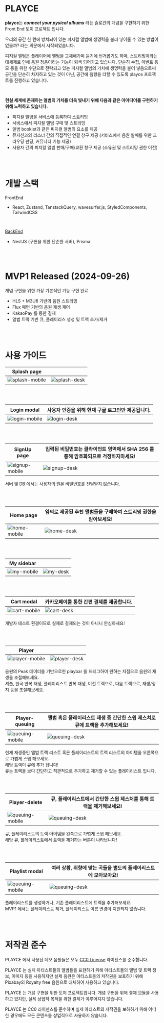 # PLAYCE

**playce**는 **_connect your pysical albums_** 라는 슬로건의 개념을 구현하기 위한
Front End 토이 프로젝트 입니다. <br/>

우리의 공간 한 켠에 방치되어 있는 피지컬 앨범에 생명력을 불러 넣어줄 수 있는 방법이 없을까? 라는 의문에서 시작되었습니다. <br/>

피지컬 앨범은 플레이어에 앨범을 교체해가며 듣기에 번거롭기도 하며, 스트리밍이라는 대체제로 인해 음원 청음이라는 기능이 퇴색 되어가고 있습니다. 단순히 수집, 이벤트 응모 등을 위한 수단으로 전락되고 있는 피지컬 앨범의 가치에 생명력을 불어 넣음으로써 공간을 단순히 차지하고 있는 것이 아닌, 공간에 음향을 더할 수 있도록 playce 프로젝트를 진행하고 있습니다.

<br/>

**현실 세계에 존재하는 앨범의 가치를 더욱 빛내기 위해 다음과 같은 아이디어를 구현하기 위해 노력하고 있습니다.**

- 피지컬 앨범을 서비스에 등록하여 스트리밍
- 서비스에서 피지컬 앨범 구매 및 스트리밍
- 앨범 booklet과 같은 피지컬 앨범의 요소를 제공
- 뮤지션과의 리스너 간의 직접적인 연결 창구 제공 (서비스에서 음원 발매를 위한 크라우딩 펀딩, 커뮤니티 기능 제공)
- 사용자 간의 피지컬 앨범 판매/구매/교환 창구 제공 (소유권 및 스트리밍 권한 이전)

<br/>
<br/>

# 개발 스택

FrontEnd

- React, Zustand, TanstackQuery, wavesurfer.js, StyledComponents, TailwindCSS

<br/>

[BackEnd](https://github.com/OhWonJu/playce-backend)

- NestJS (구현을 위한 단순한 서버), Prisma

<br/>
<br/>

# MVP1 Released (2024-09-26)

개념 구현을 위한 가장 기본적인 기능 구현 완료

- HLS + M3U8 기반의 음원 스트리밍
- Flux 패턴 기반의 음원 재생 제어
- KakaoPay 를 통한 결제
- 앨범 트랙 기반 큐, 플레이리스 생성 및 트랙 추가/제거

<br/>
<br/>

# 사용 가이드

| **Splash page**                           |                                         |
| ----------------------------------------- | --------------------------------------- |
| ![splash-mobile](img/모바일-스플레시.png) | ![splash-desk](img/데스크-스플레시.png) |

<br />
<br />

| **Login modal**                            | 사용자 인증을 위해 현재 구글 로그인만 제공됩니다. |
| ------------------------------------------ | ------------------------------------------------- |
| ![login-mobile](img/모바일-로그인모달.png) | ![login-desk](img/데스크-로그인모달.png)          |

<br />
<br />

| **SignUp page**                           | 입력된 비밀번호는 클라이언트 영역에서 SHA 256 를 통해 암호화되므로 걱정하지마세요! |
| ----------------------------------------- | ---------------------------------------------------------------------------------- |
| ![signup-mobile](img/모바일-회원가입.png) | ![signup-desk](img/데스크-회원가입.png)                                            |

서버 및 DB 에서는 사용자의 원본 비밀번호를 전달받지 않습니다.

<br />
<br />

| **Home page**                           | 임의로 제공된 추천 앨범들을 구매하여 스트리밍 권한을 받아보세요! |
| --------------------------------------- | ---------------------------------------------------------------- |
| ![home-mobile](img/모바일-홈페이지.png) | ![home-desk](img/데스크-홈.png)                                  |

<br />
<br />

| **My sidebar**                            |                                         |
| ----------------------------------------- | --------------------------------------- |
| ![my-mobile](img/모바일-마이사이드바.png) | ![my-desk](img/데스크-마이사이드바.png) |

<br />
<br />

| **Cart modal**                          | 카카오페이를 통한 간편 결제를 제공합니다. |
| --------------------------------------- | ----------------------------------------- |
| ![cart-mobile](img/모바일-장바구니.png) | ![cart-desk](img/데스크-장바구니.png)     |

개발자 테스트 환경이므로 실제로 결제되는 것이 아니니 안심하세요!

<br />
<br />

| **Player**                                |                                         |
| ----------------------------------------- | --------------------------------------- |
| ![player-mobile](img/모바일-플레이어.png) | ![player-desk](img/데스크-플레이어.png) |

음원의 Peak 데이터를 기반으로한 playbar 를 드레그하여 원하는 지점으로 음원의 재생을 조절해보세요. <br/>
셔플, 한곡 반복 재생, 플레이리스트 반복 재생, 이전 트랙으로, 다음 트랙으로, 재생/정지 등을 조절해보세요. <br/>

<br />
<br />

| **Player-queuing**                         | 앨범 혹은 플레이리스트 재생 중 간단한 스윕 제스쳐로 큐에 트랙을 추가해보세요! |
| ------------------------------------------ | ----------------------------------------------------------------------------- |
| ![queuing-mobile](img/모바일-트랙큐잉.png) | ![queuing-desk](img/데스크-큐잉.png)                                          |

현재 재생중인 앨범 트랙 리스트 혹은 플레이리스트의 트랙 리스트의 아이템을 오른쪽으로 가볍게 스윕 해보세요. <br/>
해당 트랙이 큐에 추가 됩니다! <br/>
큐는 트랙을 보다 간단하고 직관적으로 추가하고 제거할 수 있는 플레이리스트 입니다. <br/>

<br />
<br />

| **Player-delete**                          | 큐, 플레이리스트에서 간단한 스윕 제스처를 통해 트랙을 제거해보세요! |
| ------------------------------------------ | ------------------------------------------------------------------- |
| ![queuing-mobile](img/모바일-트렉제거.png) | ![queuing-desk](img/데스크-트렉제거.png)                            |

큐, 플레이리스트의 트랙 아이템을 왼쪽으로 가볍게 스윕 해보세요. <br/>
해당 큐, 플레이리스트에서 트랙을 제거하는 버튼이 나타납니다! <br />

<br />
<br />

| **Playlist modal**                                | 여러 상황, 취향에 맞는 곡들을 별도의 플레이리스트에 모아보아요! |
| -------------------------------------------------- | --------------------------------------------------------------- |
| ![queuing-mobile](img/모바일-플레이리스트모달.png) | ![queuing-desk](img/데스크-플레이리스트모달.png)                |

플레이리스트를 생성하거나, 기존 플레이리스트에 트랙을 추가해보세요. <br/>
MVP1 에서는 플레이리스트 제거, 플레이리스트 이름 변경이 지윈되지 않습니다. <br/>

<br />
<br />

# 저작권 준수
PLAYCE 에서 사용된 데모 음원들은 모두 [CC0 License](https://pixabay.com/ko/service/terms/) 라이센스를 준수합니다.

PLAYCE 는 실제 아티스트들의 앨범들을 표현하기 위해 아티스트들의 앨범 및 트랙 정보, 이미지 등을 사용하지만 실제 음원은 아티스트들의 저작권을 보호하기 위해 Pixabay의 Royalty free 음원으로 대체하여 사용하고 있습니다.

PLAYCE 는 개념 구현을 위한 토이 프로젝트입니다. 개념 구현을 위해 결제 모듈을 사용하고 있지만, 실제 상업적 목적을 위한 결제가 이루어지지 않습니다.

PLAYCE 는 CC0 라이센스를 준수하며 실제 아티스트의 저작권을 보하하기 위해 어떠한 경우에도 모든 콘텐츠를 상업적으로 사용하지 않습니다.
